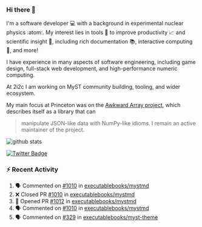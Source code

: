 ### Hi there 👋 

I'm a software developer 💻 with a background in experimental nuclear physics :atom:. My interest lies in tools :wrench: to improve productivity :chart_with_upwards_trend: and scientific insight :telescope:, including rich documentation 📚, interactive computing 🧮, and more! 

I have experience in many aspects of software engineering, including game design, full-stack web development, and high-performance numeric computing. 

At 2i2c I am working on MyST community building, tooling, and wider ecosystem. 

My main focus at Princeton was on the [Awkward Array project](awkward-array.org/), which describes itself as a library that can 
> manipulate JSON-like data with NumPy-like idioms. I remain an active maintainer of the project. 

![github stats](https://github-readme-stats.vercel.app/api?username=agoose77&show_icons=true&hide_rank=true&hide_title=true&bg_color=30,e76445,904e95&text_color=efe3ec&icon_color=efe3ec)
<!--
**agoose77/agoose77** is a ✨ _special_ ✨ repository because its `README.md` (this file) appears on your GitHub profile.

Here are some ideas to get you started:

- 🔭 I’m currently working on ...
- 🌱 I’m currently learning ...
- 👯 I’m looking to collaborate on ...
- 🤔 I’m looking for help with ...
- 💬 Ask me about ...
- 📫 How to reach me: ...
- 😄 Pronouns: ...
- ⚡ Fun fact: ...
-->

[![Twitter Badge](https://img.shields.io/twitter/follow/agoose77?style=flat-square&logo=Twitter&logoColor=white&color=cornflowerblue)](https://twitter.com/agoose77)

### :zap: Recent Activity

<!--START_SECTION:activity-->
1. 🗣 Commented on [#1010](https://github.com/executablebooks/mystmd/pull/1010#issuecomment-2009807905) in [executablebooks/mystmd](https://github.com/executablebooks/mystmd)
2. ❌ Closed PR [#1010](https://github.com/executablebooks/mystmd/pull/1010) in [executablebooks/mystmd](https://github.com/executablebooks/mystmd)
3. 💪 Opened PR [#1012](https://github.com/executablebooks/mystmd/pull/1012) in [executablebooks/mystmd](https://github.com/executablebooks/mystmd)
4. 🗣 Commented on [#1010](https://github.com/executablebooks/mystmd/pull/1010#issuecomment-2009729825) in [executablebooks/mystmd](https://github.com/executablebooks/mystmd)
5. 🗣 Commented on [#329](https://github.com/executablebooks/myst-theme/issues/329#issuecomment-2009716055) in [executablebooks/myst-theme](https://github.com/executablebooks/myst-theme)
<!--END_SECTION:activity-->
